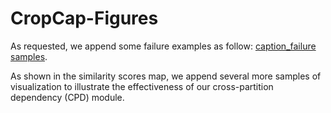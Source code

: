 # CropCap-Figures
As requested, we append some failure examples as follow:
[caption_failure samples](https://github.com/Runbor-Wang/CropCap-Figures/blob/main/caption_failure%20samples.pdf).

As shown in the similarity scores map, we append several more samples of visualization to illustrate the effectiveness of our cross-partition dependency (CPD) module.


